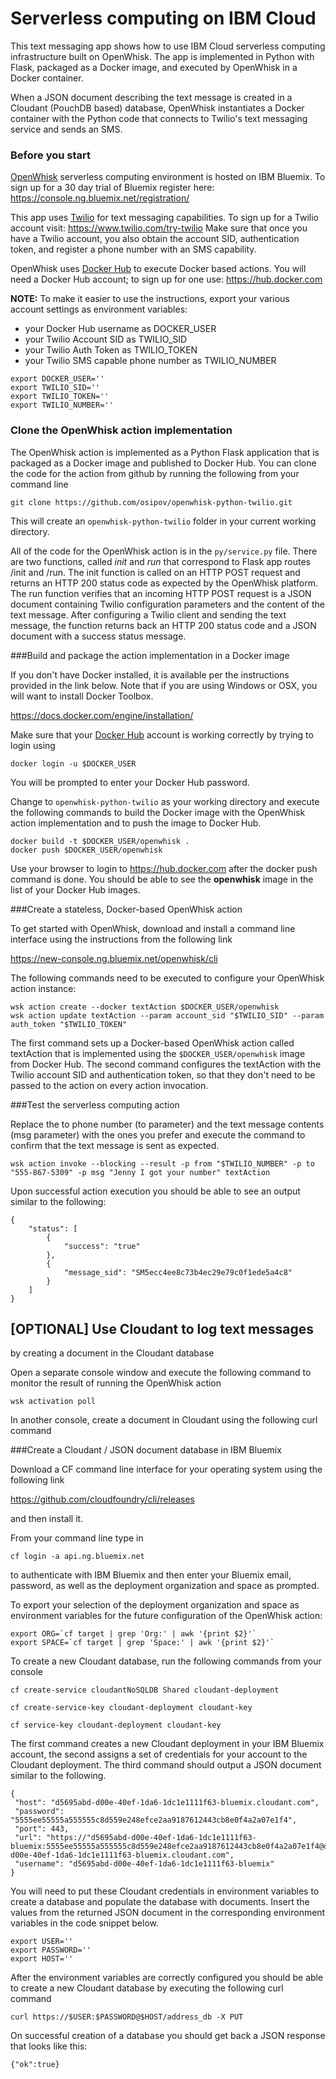 # Serverless computing on IBM Cloud

This text messaging app shows how to use IBM Cloud serverless computing infrastructure built on OpenWhisk. The app is implemented in Python with Flask, packaged as a Docker image, and executed by OpenWhisk in a Docker container. 

When a JSON document describing the text message is created in a Cloudant (PouchDB based) database, OpenWhisk instantiates a Docker container with the Python code that connects to Twilio's text messaging service and sends an SMS.

### Before you start

[OpenWhisk](https://github.com/openwhisk/openwhisk) serverless computing environment is hosted on IBM Bluemix. To sign up for a 30 day trial of Bluemix register here: https://console.ng.bluemix.net/registration/

This app uses [Twilio](https://www.twilio.com) for text messaging capabilities. To sign up for a Twilio account visit: https://www.twilio.com/try-twilio Make sure that once you have a Twilio account, you also obtain the account SID, authentication token, and register a phone number with an SMS capability.

OpenWhisk uses [Docker Hub](https://hub.docker.com) to execute Docker based actions. You will need a Docker Hub account; to sign up for one use: https://hub.docker.com

**NOTE:** To make it easier to use the instructions, export your various account settings as environment variables:

* your Docker Hub username as DOCKER_USER
* your Twilio Account SID as TWILIO_SID
* your Twilio Auth Token as TWILIO_TOKEN
* your Twilio SMS capable phone number as TWILIO_NUMBER

```
export DOCKER_USER=''
export TWILIO_SID=''
export TWILIO_TOKEN=''
export TWILIO_NUMBER=''
```

### Clone the OpenWhisk action implementation

The OpenWhisk action is implemented as a Python Flask application that is packaged as a Docker image and published to Docker Hub. You can clone the code for the action from github by running the following from your command line

```git clone https://github.com/osipov/openwhisk-python-twilio.git```

This will create an ```openwhisk-python-twilio``` folder in your current working directory.

All of the code for the OpenWhisk action is in the ```py/service.py``` file. There are two functions, called _init_ and _run_ that correspond to Flask app routes /init and /run. The init function is called on an HTTP POST request and returns an HTTP 200 status code as expected by the OpenWhisk platform. The run function verifies that an incoming HTTP POST request is a JSON document containing Twilio configuration parameters and the content of the text message. After configuring a Twilio client and sending the text message, the function returns back an HTTP 200 status code and a JSON document with a success status message.

###Build and package the action implementation in a Docker image

If you don't have Docker installed, it is available per the instructions provided in the link below. Note that if you are using Windows or OSX, you will want to install Docker Toolbox.

https://docs.docker.com/engine/installation/

Make sure that your [Docker Hub](https://hub.docker.com) account is working correctly by trying to login using

```docker login -u $DOCKER_USER ```

You will be prompted to enter your Docker Hub password.

Change to ```openwhisk-python-twilio``` as your working directory and execute the following commands to build the Docker image with the OpenWhisk action implementation and to push the image to Docker Hub. 

```
docker build -t $DOCKER_USER/openwhisk .
docker push $DOCKER_USER/openwhisk
```

Use your browser to login to https://hub.docker.com after the docker push command is done. You should be able to see the **openwhisk** image in the list of your Docker Hub images.

###Create a stateless, Docker-based OpenWhisk action

To get started with OpenWhisk, download and install a command line interface using the instructions from the following link

https://new-console.ng.bluemix.net/openwhisk/cli

The following commands need to be executed to configure your OpenWhisk action instance:

```
wsk action create --docker textAction $DOCKER_USER/openwhisk
wsk action update textAction --param account_sid "$TWILIO_SID" --param auth_token "$TWILIO_TOKEN"
```

The first command sets up a Docker-based OpenWhisk action called textAction that is implemented using the ```$DOCKER_USER/openwhisk``` image from Docker Hub. The second command configures the textAction with the Twilio account SID and authentication token, so that they don't need to be passed to the action on every action invocation.

###Test the serverless computing action

Replace the to phone number (to parameter) and the text message contents (msg parameter) with the ones you prefer and execute the command to confirm that the text message is sent as expected.

```
wsk action invoke --blocking --result -p from "$TWILIO_NUMBER" -p to "555-867-5309" -p msg "Jenny I got your number" textAction
```

Upon successful action execution you should be able to see an output similar to the following:

```
{
    "status": [
        {
            "success": "true"
        },
        {
            "message_sid": "SM5ecc4ee8c73b4ec29e79c0f1ede5a4c8"
        }
    ]
}
```

## [OPTIONAL] Use Cloudant to log text messages

by creating a document in the Cloudant database

Open a separate console window and execute the following command to monitor the result of running the OpenWhisk action 

```
wsk activation poll
```

In another console, create a document in Cloudant using the following curl command




###Create a Cloudant / JSON document database in IBM Bluemix

Download a CF command line interface for your operating system using the following link

https://github.com/cloudfoundry/cli/releases

and then install it.

From your command line type in 

    cf login -a api.ng.bluemix.net

to authenticate with IBM Bluemix and then enter your Bluemix email, password, as well as the deployment organization and space as prompted.

To export your selection of the deployment organization and space as environment variables for the future configuration of the OpenWhisk action:

```
export ORG=`cf target | grep 'Org:' | awk '{print $2}'`
export SPACE=`cf target | grep 'Space:' | awk '{print $2}'`
```

To create a new Cloudant database, run the following commands from your console

```
cf create-service cloudantNoSQLDB Shared cloudant-deployment

cf create-service-key cloudant-deployment cloudant-key

cf service-key cloudant-deployment cloudant-key
```

The first command creates a new Cloudant deployment in your IBM Bluemix account, the second assigns a set of credentials for your account to the Cloudant deployment. The third command should output a JSON document similar to the following. 
```
{
 "host": "d5695abd-d00e-40ef-1da6-1dc1e1111f63-bluemix.cloudant.com",
 "password": "5555ee55555a555555c8d559e248efce2aa9187612443cb8e0f4a2a07e1f4",
 "port": 443,
 "url": "https://"d5695abd-d00e-40ef-1da6-1dc1e1111f63-bluemix:5555ee55555a555555c8d559e248efce2aa9187612443cb8e0f4a2a07e1f4@d5695abd-d00e-40ef-1da6-1dc1e1111f63-bluemix.cloudant.com",
 "username": "d5695abd-d00e-40ef-1da6-1dc1e1111f63-bluemix"
}
```

You will need to put these Cloudant credentials in environment variables to create a database and populate the database with documents. Insert the values from the returned JSON document in the corresponding environment variables in the code snippet below.

```
export USER=''
export PASSWORD=''
export HOST=''
```

After the environment variables are correctly configured you should be able to create a new Cloudant database by executing the following curl command

```
curl https://$USER:$PASSWORD@$HOST/address_db -X PUT
```

On successful creation of a database you should get back a JSON response that looks like this:

```
{"ok":true}
```


